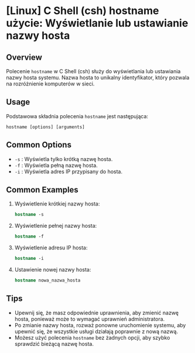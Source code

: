 # [Linux] C Shell (csh) hostname użycie: Wyświetlanie lub ustawianie nazwy hosta

## Overview
Polecenie `hostname` w C Shell (csh) służy do wyświetlania lub ustawiania nazwy hosta systemu. Nazwa hosta to unikalny identyfikator, który pozwala na rozróżnienie komputerów w sieci.

## Usage
Podstawowa składnia polecenia `hostname` jest następująca:

```
hostname [options] [arguments]
```

## Common Options
- `-s` : Wyświetla tylko krótką nazwę hosta.
- `-f` : Wyświetla pełną nazwę hosta.
- `-i` : Wyświetla adres IP przypisany do hosta.

## Common Examples
1. Wyświetlenie krótkiej nazwy hosta:
   ```csh
   hostname -s
   ```

2. Wyświetlenie pełnej nazwy hosta:
   ```csh
   hostname -f
   ```

3. Wyświetlenie adresu IP hosta:
   ```csh
   hostname -i
   ```

4. Ustawienie nowej nazwy hosta:
   ```csh
   hostname nowa_nazwa_hosta
   ```

## Tips
- Upewnij się, że masz odpowiednie uprawnienia, aby zmienić nazwę hosta, ponieważ może to wymagać uprawnień administratora.
- Po zmianie nazwy hosta, rozważ ponowne uruchomienie systemu, aby upewnić się, że wszystkie usługi działają poprawnie z nową nazwą.
- Możesz użyć polecenia `hostname` bez żadnych opcji, aby szybko sprawdzić bieżącą nazwę hosta.